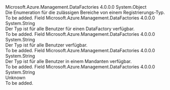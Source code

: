 <Type Name="RegistrationScope" FullName="Microsoft.Azure.Management.DataFactories.Core.Registration.Models.RegistrationScope">
  <TypeSignature Language="C#" Value="public static class RegistrationScope" />
  <TypeSignature Language="ILAsm" Value=".class public auto ansi abstract sealed beforefieldinit RegistrationScope extends System.Object" />
  <TypeSignature Language="DocId" Value="T:Microsoft.Azure.Management.DataFactories.Core.Registration.Models.RegistrationScope" />
  <TypeSignature Language="VB.NET" Value="Public Class RegistrationScope" />
  <TypeSignature Language="F#" Value="type RegistrationScope = class" />
  <AssemblyInfo>
    <AssemblyName>Microsoft.Azure.Management.DataFactories</AssemblyName>
    <AssemblyVersion>4.0.0.0</AssemblyVersion>
  </AssemblyInfo>
  <Base>
    <BaseTypeName>System.Object</BaseTypeName>
  </Base>
  <Interfaces />
  <Docs>
    <summary>
            Die Enumeration für die zulässigen Bereiche von einem Registrierungs-Typ.
            </summary>
    <remarks>To be added.</remarks>
  </Docs>
  <Members>
    <Member MemberName="DataFactory">
      <MemberSignature Language="C#" Value="public const string DataFactory;" />
      <MemberSignature Language="ILAsm" Value=".field public static literal string DataFactory" />
      <MemberSignature Language="DocId" Value="F:Microsoft.Azure.Management.DataFactories.Core.Registration.Models.RegistrationScope.DataFactory" />
      <MemberSignature Language="VB.NET" Value="Public Const DataFactory As String " />
      <MemberSignature Language="F#" Value="val mutable DataFactory : string" Usage="Microsoft.Azure.Management.DataFactories.Core.Registration.Models.RegistrationScope.DataFactory" />
      <MemberType>Field</MemberType>
      <AssemblyInfo>
        <AssemblyName>Microsoft.Azure.Management.DataFactories</AssemblyName>
        <AssemblyVersion>4.0.0.0</AssemblyVersion>
      </AssemblyInfo>
      <ReturnValue>
        <ReturnType>System.String</ReturnType>
      </ReturnValue>
      <Docs>
        <summary>
            Der Typ ist für alle Benutzer für einen DataFactory verfügbar.
            </summary>
        <remarks>To be added.</remarks>
      </Docs>
    </Member>
    <Member MemberName="Global">
      <MemberSignature Language="C#" Value="public const string Global;" />
      <MemberSignature Language="ILAsm" Value=".field public static literal string Global" />
      <MemberSignature Language="DocId" Value="F:Microsoft.Azure.Management.DataFactories.Core.Registration.Models.RegistrationScope.Global" />
      <MemberSignature Language="VB.NET" Value="Public Const Global As String " />
      <MemberSignature Language="F#" Value="val mutable Global : string" Usage="Microsoft.Azure.Management.DataFactories.Core.Registration.Models.RegistrationScope.Global" />
      <MemberType>Field</MemberType>
      <AssemblyInfo>
        <AssemblyName>Microsoft.Azure.Management.DataFactories</AssemblyName>
        <AssemblyVersion>4.0.0.0</AssemblyVersion>
      </AssemblyInfo>
      <ReturnValue>
        <ReturnType>System.String</ReturnType>
      </ReturnValue>
      <Docs>
        <summary>
            Der Typ ist für alle Benutzer verfügbar.
            </summary>
        <remarks>To be added.</remarks>
      </Docs>
    </Member>
    <Member MemberName="Tenant">
      <MemberSignature Language="C#" Value="public const string Tenant;" />
      <MemberSignature Language="ILAsm" Value=".field public static literal string Tenant" />
      <MemberSignature Language="DocId" Value="F:Microsoft.Azure.Management.DataFactories.Core.Registration.Models.RegistrationScope.Tenant" />
      <MemberSignature Language="VB.NET" Value="Public Const Tenant As String " />
      <MemberSignature Language="F#" Value="val mutable Tenant : string" Usage="Microsoft.Azure.Management.DataFactories.Core.Registration.Models.RegistrationScope.Tenant" />
      <MemberType>Field</MemberType>
      <AssemblyInfo>
        <AssemblyName>Microsoft.Azure.Management.DataFactories</AssemblyName>
        <AssemblyVersion>4.0.0.0</AssemblyVersion>
      </AssemblyInfo>
      <ReturnValue>
        <ReturnType>System.String</ReturnType>
      </ReturnValue>
      <Docs>
        <summary>
            Der Typ ist für alle Benutzer in einem Mandanten verfügbar.
            </summary>
        <remarks>To be added.</remarks>
      </Docs>
    </Member>
    <Member MemberName="Unknown">
      <MemberSignature Language="C#" Value="public const string Unknown;" />
      <MemberSignature Language="ILAsm" Value=".field public static literal string Unknown" />
      <MemberSignature Language="DocId" Value="F:Microsoft.Azure.Management.DataFactories.Core.Registration.Models.RegistrationScope.Unknown" />
      <MemberSignature Language="VB.NET" Value="Public Const Unknown As String " />
      <MemberSignature Language="F#" Value="val mutable Unknown : string" Usage="Microsoft.Azure.Management.DataFactories.Core.Registration.Models.RegistrationScope.Unknown" />
      <MemberType>Field</MemberType>
      <AssemblyInfo>
        <AssemblyName>Microsoft.Azure.Management.DataFactories</AssemblyName>
        <AssemblyVersion>4.0.0.0</AssemblyVersion>
      </AssemblyInfo>
      <ReturnValue>
        <ReturnType>System.String</ReturnType>
      </ReturnValue>
      <Docs>
        <summary>
            Unknown
            </summary>
        <remarks>To be added.</remarks>
      </Docs>
    </Member>
  </Members>
</Type>
